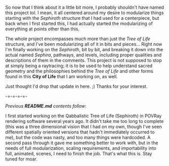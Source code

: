 So now that I think about it a little bit more, I probably shouldn't
have named this project _tol_.  I mean, it all centered around my desire
to modularize things starting with the _Sephiroth_ structure that I had
used for a centerpiece, but back when I first started this, I had
actually started the modularizing of everything at points other than
this.

The whole project encompasses much more than just the _Tree of Life_
structure, and I've been modularizing all of it in bits and pieces...
Right now I'm finally working on the _Sephiroth_, bit by bit, and
breaking it down into the actual named _Sephira_, pathways, and levels,
including proper qualities and descriptions of them in the comments.
This project is not supposed to stop at simply being a raytracing; it is
to be used to help understand sacred geometry and the philosophies
behind the _Tree of Life_ and other forms found in this **City of Life**
that I am working on, as well.

Just thought I'd drop that update in here.  ;)  Thanks for your
interest.

-=-=-=-=-

_Previous **README.md** contents follow_:

I first started working on the Qabbalistic Tree of Life (Sephiroth) in
POVRay rendering software several years ago.  It didn't take me too long
to complete (this was a three dimensional vision that I had on my own,
though I've seen different spatially oriented versions that hadn't
immediately occurred to me), but the code was nasty, and too many things
were hardcoded.  A second pass through it gave me something better to
work with, but in the needs of full modularization, scaling
requirements, and importability into full, animated, scenes, I need to
finish the job.  That's what this is.  Stay tuned for moar.

